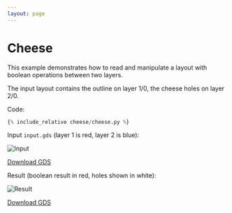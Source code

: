 ```yaml
---
layout: page
---
```


# Cheese

This example demonstrates how to read and manipulate a layout
with boolean operations between two layers.

The input layout contains the outline on layer 1/0, the cheese holes
on layer 2/0.

Code:

```python
{% include_relative cheese/cheese.py %}
```

Input `input.gds` (layer 1 is red, layer 2 is blue):

![Input](input.png)

[Download GDS](input.gds)

Result (boolean result in red, holes shown in white):

![Result](cheese.png)

[Download GDS](cheese.gds)


